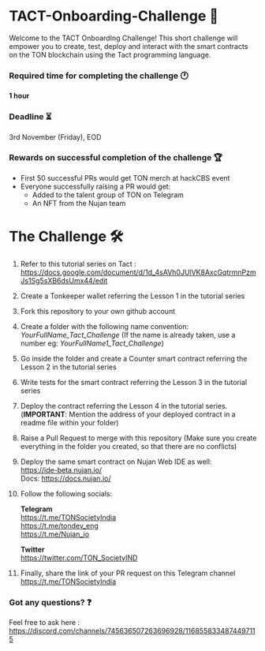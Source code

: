 # TACT-Onboarding-Challenge 🚀

Welcome to the TACT OnboardIng Challenge! This short challenge will empower you to create, test, deploy and interact with the smart contracts on the TON blockchain using the Tact programming language. 

### Required time for completing the challenge 🕐

**1 hour** 

### Deadline ⏳

3rd November (Friday), EOD

### Rewards on successful completion of the challenge 🏆

- First 50 successful PRs would get TON merch at hackCBS event
- Everyone successfully raising a PR would get:
    - Added to the talent group of TON on Telegram
    - An NFT from the Nujan team
 
# The Challenge 🛠

1. Refer to this tutorial series on Tact : <br> https://docs.google.com/document/d/1d_4sAVh0JUlVK8AxcGqtrmnPzmJs1Sg5sXB6dsUmx44/edit
2. Create a Tonkeeper wallet referring the Lesson 1 in the tutorial series
3. Fork this repository to your own github account
4. Create a folder with the following name convention: <br>
    _YourFullName_Tact_Challenge_ (If the name is already taken, use a number eg: _YourFullName1_Tact_Challenge_)
5. Go inside the folder and create a Counter smart contract referring the Lesson 2 in the tutorial series
6. Write tests for the smart contract referring the Lesson 3 in the tutorial series
7. Deploy the contract referring the Lesson 4 in the tutorial series. (**IMPORTANT**: Mention the address of your deployed contract in a readme file within your folder)
8. Raise a Pull Request to merge with this repository (Make sure you create everything in the folder you created, so that there are no conflicts)
9. Deploy the same smart contract on Nujan Web IDE as well: <br>
   https://ide-beta.nujan.io/ <br>
   Docs: https://docs.nujan.io/
10. Follow the following socials:

    **Telegram** <br>
    https://t.me/TONSocietyIndia <br>
    https://t.me/tondev_eng <br>
    https://t.me/Nujan_io <br>

    **Twitter** <br>
    https://twitter.com/TON_SocietyIND

11. Finally, share the link of your PR request on this Telegram channel https://t.me/TONSocietyIndia

### Got any questions? ❓

Feel free to ask here : <br>
https://discord.com/channels/745636507263696928/1168558334874497115
